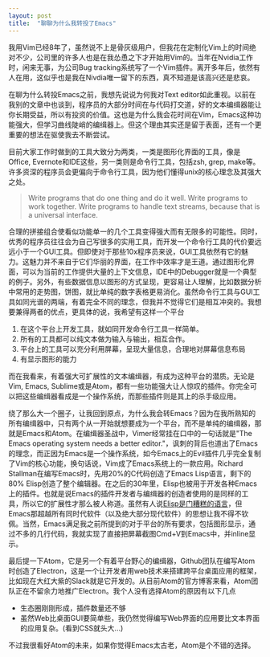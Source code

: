 ```yaml
---
layout: post
title:  "聊聊为什么我转投了Emacs"
---
```


我用Vim已经8年了，虽然说不上是骨灰级用户，但我花在定制化Vim上的时间绝对不少，公司里的许多人也是在我怂恿之下才开始用Vim的。当年在Nvidia工作时，闲来无事，为公司Bug tracking系统写了一个Vim插件。离开多年后，依然有人在用，这似乎也是我在Nivdia唯一留下的东西，真不知道是该高兴还是悲哀。

在聊为什么转投Emacs之前，我想先说说为何我对Text editor如此重视。以前在我别的文章中也谈到，程序员的大部分时间在与代码打交道，好的文本编缉器能让你长期受益，所以有投资的价值。这也是为什么我会花时间在Vim，Emacs这种功能强大，但学习曲线陡峭的编缉器上。但这个理由其实还是留于表面，还有一个更重要的想法在驱使我去不断尝试。

目前大家工作时做到的工具大致分为两类，一类是图形化界面的工具，像是Office, Evernote和IDE这些，另一类则是命令行工具，包括zsh, grep, make等。许多资深的程序员会更偏向于命令行工具，因为他们懂得unix的核心理念及其强大之处。

> Write programs that do one thing and do it well. Write programs to work together. Write programs to handle text streams, because that is a universal interface.

合理的拼接组合使看似功能单一的几个工具变得强大而有无限多的可能性。同时，优秀的程序员往往会为自己写很多的实用工具，而开发一个命令行工具的代价要远远小于一个GUI工具。但即使对于那些10x程序员来说，GUI工具依然有它的魅力。这魅力并不来自于它们华丽的界面，在工作中效率才是王道。通过图形化界面，可以为当前的工作提供大量的上下文信息，IDE中的Debugger就是一个典型的例子。另外，有些数据信息以图形的方式呈现，更容易让人理解，比如数据分析中常用的走势图，饼图，就比单纯的数字表格更易消化。虽然命令行工具与GUI工具如同光谱的两端，有着完全不同的理念，但我并不觉得它们是相互冲突的。我想要兼得两者的优点，更具体的说，我希望有这样一个平台

1. 在这个平台上开发工具，就如同开发命令行工具一样简单。
2. 所有的工具都可以纯文本做为输入与输出，相互合作。
3. 平台上的工具可以充分利用屏幕，呈现大量信息，合理地对屏幕信息布局
4. 有显示图形的能力

而在我看来，有着强大可扩展性的文本编缉器，有成为这种平台的潜质。无论是Vim, Emacs, Sublime或是Atom，都有一些功能强大让人惊叹的插件。你完全可以把这些编缉器看成是一个操作系统，而那些插件则是其上的杀手级应用。

绕了那么大一个圈子，让我回到原点，为什么我会转Emacs？因为在我所熟知的所有编缉器中，只有两个从一开始就想要成为一个平台，而不是单纯的编缉器，那就是Emacs和Atom。在编缉器圣战中，Vimer经常挂在口中的一句话就是"The Emacs operating system needs a better editor."，讽刺的背后也道出了Emacs的理念，而正因为Emacs是一个操作系统，如今Emacs上的Evil插件几乎完全复制了Vim的核心功能，换句话说，Vim成了Emacs系统上的一款应用。Richard Stallman在编写Emacs时，先用20%的C代码创造了Emacs Lisp语言，剩下的80% Elisp创造了整个编辑器。在之后的30年里，Elisp也被用于开发各种Emacs上的插件。也就是说Emacs的插件开发者与编缉器的创造者使用的是同样的工具，所以它的扩展性才那么被人称道。虽然有人说[Elisp是门糟糕的语言](http://emacswiki.org/emacs/WhyDoesElispSuck)，但Emacs那超越所有同时代软件（以及绝大部分现代软件）的思想让我不得不钦佩。当然，Emacs满足我之前所提到的对于平台的所有要求，包括图形显示，通过不多的几行代码，我就实现了直接把屏幕截图Cmd+V到Emacs中，并inline显示。

最后提一下Atom，它是另一个有着平台野心的编缉器，Github团队在编写Atom时创造了Electron，这是一个让开发者用web技术来搭建跨平台桌面应用的框架，比如现在大红大紫的Slack就是它开发的。从目前Atom的官方博客来看，Atom团队正在不留余力地推广Electron。我个人没有选择Atom的原因有以下几点

- 生态圈刚刚形成，插件数量还不够
- 虽然Web比桌面GUI要简单些，我仍然觉得编写Web界面的应用要比文本界面的应用复杂。(看到CSS就头大...)

不过我很看好Atom的未来，如果你觉得Emacs太古老，Atom是个不错的选择。
